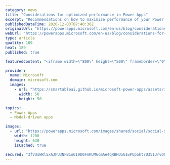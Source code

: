 ```yaml
---
category: news
title: "Considerations for optimized performance in Power Apps"
excerpt: "Recommendations on how to maximize performance of your Power Apps "
publishedDateTime: 2020-12-03T07:40:36Z
originalUrl: "https://powerapps.microsoft.com/en-us/blog/considerations-for-optimized-performance-in-power-apps/"
webUrl: "https://powerapps.microsoft.com/en-us/blog/considerations-for-optimized-performance-in-power-apps/"
type: article
quality: 189
heat: 189
published: true

featuredContent: "<iframe width=\"800\" height=\"500\" frameborder=\"0\" src=\"https://www.youtube.com/embed/jcKoqC9Vfmo\" allow=\"accelerometer; autoplay; encrypted-media; gyroscope; picture-in-picture\" allowfullscreen></iframe>"

provider:
  name: Microsoft
  domain: microsoft.com
  images:
    - url: "https://smartableai.github.io/microsoft-power-apps/assets/images/organizations/microsoft.com-50x50.jpg"
      width: 50
      height: 50

topics:
  - Power Apps
  - Model-driven apps

images:
  - url: "https://powerapps.microsoft.com/images/shared/social/social-share-post-ignite.png"
    width: 1200
    height: 630
    isCached: true

secured: "3fVUsWRlSxAJPU3NFB1o6I9D0FmKUM6cmAe4qRBHUoG1wPUpokt7U351JrvO0mTCKg3KLEi9aACEztQlF91N4Fvf0N0mCArxWy+g1WBWKUeT8BlClXpvKz3hXrHSg0u+WyNi3kvt/x7B3+WlsZ98Rkc6FpOjyeOTCyaxwk+9W4c4qu2cnpiOzSKgX+twyN6WDA451tvjyZG1A8I4jTRUvfa/Yd8o8H2YgxWj4q4KgZrcqiz/V3vDdtS+qBpHM6jh+LEE+CXydYweSBvm5rLvy3W6J2WMWgAZ5asB5gJtePJo6yElo3BZscUs23f9HJWaQQcMKPCEST3XH450Bm7bJ1QiaPKSXA7McFfr8dWy0ZgMIOGiEFZWr7NZY6D9DYXHHuri0W9fQkoUII2XgCAGMbh2LErKxxVPDjgndEE4qwQaO32JX6TT2zHeGZk0ng2OC8MciGUXYrI8TjIqdawIvQ==;1Qe8DmqZvetUlqGHQgLf7g=="
---
```


